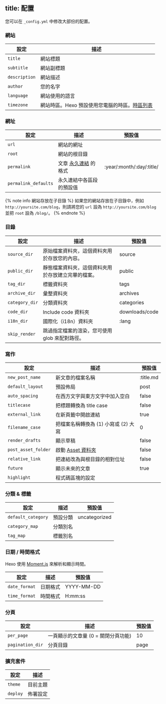 title: 配置
---
您可以在 `_config.yml` 中修改大部份的配置。

### 網站

設定 | 描述
--- | ---
`title` | 網站標題
`subtitle` | 網站副標題
`description` | 網站描述
`author` | 您的名字
`language` | 網站使用的語言
`timezone` | 網站時區。Hexo 預設使用您電腦的時區。[時區列表](https://en.wikipedia.org/wiki/List_of_tz_database_time_zones)

### 網址

設定 | 描述 | 預設值
--- | --- | ---
`url` | 網站的網址 |
`root` | 網站的根目錄 |
`permalink` | 文章 [永久連結](permalinks.html) 的格式 | :year/:month/:day/:title/
`permalink_defaults` | 永久連結中各區段的預設值 |

{% note info 網站存放在子目錄 %}
如果您的網站存放在子目錄中，例如 `http://yoursite.com/blog`，則請將您的 `url` 設為 `http://yoursite.com/blog` 並把 `root` 設為 `/blog/`。
{% endnote %}

### 目錄

設定 | 描述 | 預設值
--- | --- | ---
`source_dir` | 原始檔案資料夾，這個資料夾用於存放您的內容。 | source
`public_dir` | 靜態檔案資料夾，這個資料夾用於存放建立完畢的檔案。 | public
`tag_dir` | 標籤資料夾 | tags
`archive_dir` | 彙整資料夾 | archives
`category_dir` | 分類資料夾 | categories
`code_dir` | Include code 資料夾 | downloads/code
`i18n_dir` | 國際化（i18n）資料夾 | :lang
`skip_render` | 跳過指定檔案的渲染，您可使用 glob 來配對路徑。 |

### 寫作

設定 | 描述 | 預設值
--- | --- | ---
`new_post_name` | 新文章的檔案名稱 | :title.md
`default_layout` | 預設佈局 | post
`auto_spacing` | 在西方文字與東方文字中加入空白 | false
`titlecase` | 把標題轉換為 title case | false
`external_link` | 在新頁籤中開啟連結 | true
`filename_case` | 把檔案名稱轉換為 (1) 小寫或 (2) 大寫 | 0
`render_drafts` | 顯示草稿 | false
`post_asset_folder` | 啟動 [Asset 資料夾](asset-folders.html) | false
`relative_link` | 把連結改為與根目錄的相對位址 | false
`future` | 顯示未來的文章 | true
`highlight` | 程式碼區塊的設定 |

### 分類 & 標籤

設定 | 描述 | 預設值
--- | --- | ---
`default_category` | 預設分類 | uncategorized
`category_map` | 分類別名 |
`tag_map` | 標籤別名 |

### 日期 / 時間格式

Hexo 使用 [Moment.js](http://momentjs.com/) 來解析和顯示時間。

設定 | 描述 | 預設值
--- | --- | ---
`date_format` | 日期格式 | YYYY-MM-DD
`time_format` | 時間格式 | H:mm:ss

### 分頁

設定 | 描述 | 預設值
--- | --- | ---
`per_page` | 一頁顯示的文章量 (0 = 關閉分頁功能) | 10
`pagination_dir` | 分頁目錄 | page

### 擴充套件

設定 | 描述
--- | ---
`theme` | 目前主題
`deploy` | 佈署設定
